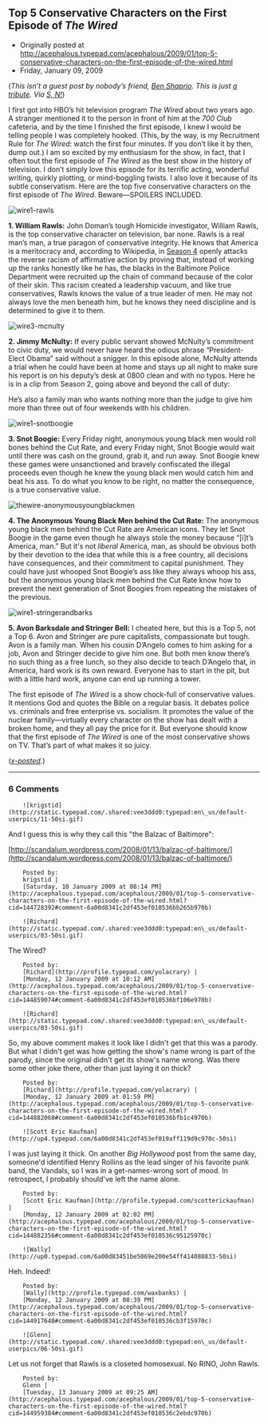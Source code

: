 ## Top 5 Conservative Characters on the First Episode of <em>The Wired</em>

 * Originally posted at http://acephalous.typepad.com/acephalous/2009/01/top-5-conservative-characters-on-the-first-episode-of-the-wired.html
 * Friday, January 09, 2009



(_This isn’t a guest post by nobody’s friend, [Ben Shaprio](http://bighollywood.breitbart.com/author/bshapiro/). This is just [a tribute](http://bighollywood.breitbart.com/bshapiro/2009/01/08/top-5-conservative-characters-in-lost/). Via [S, N!](http://www.sadlyno.com/archives/16078.html)_)

I first got into HBO’s hit television program _The Wired_ about two years ago. A stranger mentioned it to the person in front of him at the _700 Club_
cafeteria, and by the time I finished the first episode, I knew I would
be telling people I was completely hooked. (This, by the way, is my
Recruitment Rule for _The Wired_: watch the first four minutes.
If you don’t like it by then, dump out.) I am so excited by my
enthusiasm for the show, in fact, that I often tout the first episode
of _The Wired_ as the best show in the history of television. I
don’t simply love this episode for its terrific acting, wonderful
writing, quirkly plotting, or mind-boggling twists. I also love it
because of its subtle conservatism. Here are the top five conservative
characters on the first episode of _The Wired_. Beware—SPOILERS INCLUDED.

![wire1-rawls](http://edgeofthewest.files.wordpress.com/2009/01/wire1-rawls.jpg?w=200&h=181 "wire1-rawls")

**1. William Rawls:** John Doman’s tough Homicide
investigator, William Rawls, is the top conservative character on
television, bar none. Rawls is a real man’s man, a true paragon of
conservative integrity. He knows that America is a meritocracy and,
according to Wikipedia, in [Season 4](http://en.wikipedia.org/wiki/William\_Rawls#Season\_4)
openly attacks the reverse racism of affirmative action by proving
that, instead of working up the ranks honestly like he has, the blacks
in the Baltimore Police Department were recruited up the chain of
command because of the color of their skin. This racism created a
leadership vacuum, and like true conservatives, Rawls knows the value
of a true leader of men. He may not always love the men beneath him, but
he knows they need discipline and is determined to give it to them.

![wire3-mcnulty](http://edgeofthewest.files.wordpress.com/2009/01/wire3-mcnulty.jpg?w=200&h=232 "wire3-mcnulty")

**2. Jimmy McNulty:** If every public servant showed
McNulty’s commitment to civic duty, we would never have heard the
odious phrase “President-Elect Obama” said without a snigger. In this
episode alone, McNulty attends a trial when he could have been at home
and stays up all night to make sure his report is on his deputy’s desk
at 0800 clean and with no typos. Here he is in a clip from Season 2,
going above and beyond the call of duty:

[](http://www.youtube.com/v/5o\_-1gXkJMQ&rel=1&fs=1&showsearch=0)[](http://www.youtube.com/v/5o\_-1gXkJMQ&rel=1&fs=1&showsearch=0)[](http://www.youtube.com/v/5o\_-1gXkJMQ&rel=1&fs=1&showsearch=0)[](http://www.youtube.com/v/5o\_-1gXkJMQ&rel=1&fs=1&showsearch=0)[](http://www.youtube.com/v/5o\_-1gXkJMQ&rel=1&fs=1&showsearch=0)[](http://www.youtube.com/v/5o\_-1gXkJMQ&rel=1&fs=1&showsearch=0)[](http://www.youtube.com/v/5o\_-1gXkJMQ&rel=1&fs=1&showsearch=0)[](http://www.youtube.com/v/5o\_-1gXkJMQ&rel=1&fs=1&showsearch=0)[](http://www.youtube.com/v/5o\_-1gXkJMQ&rel=1&fs=1&showsearch=0)

 
 
 
[](http://www.youtube.com/v/5o\_-1gXkJMQ&rel=1&fs=1&showsearch=0)[](http://www.youtube.com/v/5o\_-1gXkJMQ&rel=1&fs=1&showsearch=0) 

He’s also a family man who wants nothing more than the judge to give him more than three out of four weekends with his children.

![wire1-snotboogie](http://edgeofthewest.files.wordpress.com/2009/01/wire1-snotboogie.jpg?w=200&h=211 "wire1-snotboogie")

**3. Snot Boogie:** Every Friday night, anonymous
young black men would roll bones behind the Cut Rate, and every Friday
night, Snot Boogie would wait until there was cash on the ground, grab
it, and run away. Snot Boogie knew these games were unsanctioned and
bravely confiscated the illegal proceeds even though he knew the young
black men would catch him and beat his ass. To do what you know to be
right, no matter the consequence, is a true conservative value.

![thewire-anonymousyoungblackmen](http://edgeofthewest.files.wordpress.com/2009/01/thewire-anonymousyoungblackmen.jpg?w=200&h=302 "thewire-anonymousyoungblackmen")

**4. The Anonymous Young Black Men behind the Cut Rate:**
The anonymous young black men behind the Cut Rate are American icons.
They let Snot Boogie in the game even though he always stole the money
because “[i]t’s America, man.” But it's not _liberal_
America, man, as should be obvious both by their devotion to the idea that
while this is a free country, all decisions have consequences, and their commitment to capital punishment. They could have just whooped
Snot Boogie’s ass like they always whoop his ass, but the anonymous
young black men behind the Cut Rate know how to prevent the next
generation of Snot Boogies from repeating the mistakes of the previous.

![wire1-stringerandbarks](http://edgeofthewest.files.wordpress.com/2009/01/wire1-stringerandbarks.jpg?w=200&h=148 "wire1-stringerandbarks")

**5. Avon Barksdale and Stringer Bell:** I cheated
here, but this is a Top 5, not a Top 6. Avon and Stringer are pure
capitalists, compassionate but tough. Avon is a family man. When his
cousin D’Angelo comes to him asking for a job, Avon and Stringer decide
to give him one. But both men know there’s no such thing as a free
lunch, so they also decide to teach D’Angelo that, in America, hard
work is its own reward. Everyone has to start in the pit, but with a
little hard work, anyone can end up running a tower.

The first episode of _The Wired_ is a show chock-full of
conservative values. It mentions God and quotes the Bible on a regular
basis. It debates police vs. criminals and free enterprise vs.
socialism. It promotes the value of the nuclear family—virtually every
character on the show has dealt with a broken home, and they all pay
the price for it. But everyone should know that the first episode of _The Wired_ is one of the most conservative shows on TV. That’s part of what makes it so juicy.

(_[x-posted](http://edgeofthewest.wordpress.com/2009/01/09/top-5-conservative-characters-on-the-first-episode-of-the-wired/)_.)

		

* * *

### 6 Comments 

		

                
[]()

	

		![krigstid](http://static.typepad.com/.shared:vee3ddd0:typepad:en\_us/default-userpics/11-50si.gif)
	

	

		

And I guess this is why they call this "the Balzac of Baltimore":

[http://scandalum.wordpress.com/2008/01/13/balzac-of-baltimore/](http://scandalum.wordpress.com/2008/01/13/balzac-of-baltimore/)

	

		Posted by:
		krigstid |
		[Saturday, 10 January 2009 at 08:14 PM](http://acephalous.typepad.com/acephalous/2009/01/top-5-conservative-characters-on-the-first-episode-of-the-wired.html?cid=144728392#comment-6a00d8341c2df453ef010536bb265b970b)

[]()

	

		![Richard](http://static.typepad.com/.shared:vee3ddd0:typepad:en\_us/default-userpics/03-50si.gif)
	

	

		

The Wired?

	

		Posted by:
		[Richard](http://profile.typepad.com/yolacrary) |
		[Monday, 12 January 2009 at 10:12 AM](http://acephalous.typepad.com/acephalous/2009/01/top-5-conservative-characters-on-the-first-episode-of-the-wired.html?cid=144859074#comment-6a00d8341c2df453ef010536bf106e970b)

[]()

	

		![Richard](http://static.typepad.com/.shared:vee3ddd0:typepad:en\_us/default-userpics/03-50si.gif)
	

	

		

So, my above comment makes it look like I didn't get that this was a parody. But what I didn't get was how getting the show's name wrong is part of the parody, since the original didn't get its show's name wrong. Was there some other joke there, other than just laying it on thick?

	

		Posted by:
		[Richard](http://profile.typepad.com/yolacrary) |
		[Monday, 12 January 2009 at 01:59 PM](http://acephalous.typepad.com/acephalous/2009/01/top-5-conservative-characters-on-the-first-episode-of-the-wired.html?cid=144882068#comment-6a00d8341c2df453ef010536bfb1c4970b)

[]()

	

		![Scott Eric Kaufman](http://up4.typepad.com/6a00d8341c2df453ef019aff119d9c970c-50si)
	

	

		

I was just laying it thick.  On another _Big Hollywood_ post from the same day, someone'd identified Henry Rollins as the lead singer of his favorite punk band, the Vandals, so I was in a get-names-wrong sort of mood.  In retrospect, I probably should've left the name alone.  

	

		Posted by:
		[Scott Eric Kaufman](http://profile.typepad.com/scotterickaufman) |
		[Monday, 12 January 2009 at 02:02 PM](http://acephalous.typepad.com/acephalous/2009/01/top-5-conservative-characters-on-the-first-episode-of-the-wired.html?cid=144882356#comment-6a00d8341c2df453ef010536c95125970c)

[]()

	

		![Wally](http://up0.typepad.com/6a00d83451be5069e200e54ff414088833-50si)
	

	

		

Heh. Indeed!

	

		Posted by:
		[Wally](http://profile.typepad.com/waxbanks) |
		[Monday, 12 January 2009 at 08:39 PM](http://acephalous.typepad.com/acephalous/2009/01/top-5-conservative-characters-on-the-first-episode-of-the-wired.html?cid=144917648#comment-6a00d8341c2df453ef010536cb3f15970c)

[]()

	

		![Glenn](http://static.typepad.com/.shared:vee3ddd0:typepad:en\_us/default-userpics/06-50si.gif)
	

	

		

Let us not forget that Rawls is a closeted homosexual.  No RINO, John Rawls.

	

		Posted by:
		Glenn |
		[Tuesday, 13 January 2009 at 09:25 AM](http://acephalous.typepad.com/acephalous/2009/01/top-5-conservative-characters-on-the-first-episode-of-the-wired.html?cid=144959384#comment-6a00d8341c2df453ef010536c2ebdc970b)

		

        